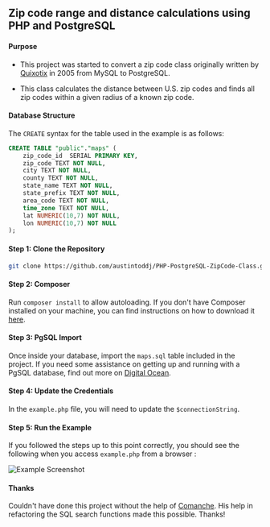 ## Zip code range and distance calculations using PHP and PostgreSQL

#### Purpose

* This project was started to convert a zip code class originally written by [Quixotix](https://github.com/Quixotix/PHP-ZipCode-Class) in 2005 from MySQL to PostgreSQL.

* This class calculates the distance between U.S. zip codes and finds all zip codes within a 
given radius of a known zip code.

#### Database Structure

The `CREATE` syntax for the table used in the example is as follows:

```sql
CREATE TABLE "public"."maps" (
    zip_code_id  SERIAL PRIMARY KEY,
    zip_code TEXT NOT NULL,
    city TEXT NOT NULL,
    county TEXT NOT NULL,
    state_name TEXT NOT NULL,
    state_prefix TEXT NOT NULL,
    area_code TEXT NOT NULL,
    time_zone TEXT NOT NULL,
    lat NUMERIC(10,7) NOT NULL,
    lon NUMERIC(10,7) NOT NULL
);
```

#### Step 1: Clone the Repository

```sh
git clone https://github.com/austintoddj/PHP-PostgreSQL-ZipCode-Class.git
```

#### Step 2: Composer

Run `composer install` to allow autoloading. If you don't have Composer installed on your machine, you can find instructions on how to download it [here](https://getcomposer.org/doc/00-intro.md#globally).

#### Step 3: PgSQL Import

Once inside your database, import the `maps.sql` table included in the project. If you need some assistance on getting up and running with a PgSQL database, find out more on [Digital Ocean](https://www.digitalocean.com/community/tutorials/how-to-install-and-use-postgresql-on-ubuntu-14-04).

#### Step 4: Update the Credentials

In the `example.php` file, you will need to update the `$connectionString`.

#### Step 5: Run the Example

If you followed the steps up to this point correctly, you should see the following when you access `example.php` from a browser :

![Example Screenshot](https://raw.github.com/austintoddj/PHP-PostgreSQL-ZipCode-Class/master/images/pgsql-screen.png)

[4]: http://opensource.org/licenses/GPL-2.0

#### Thanks

Couldn't have done this project without the help of [Comanche](https://github.com/Comanche/). His help in refactoring the SQL search functions made this possible. Thanks!
